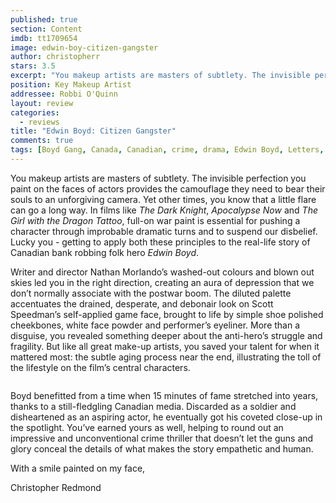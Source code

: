 ```yaml
---
published: true
section: Content
imdb: tt1709654
image: edwin-boy-citizen-gangster
author: christopherr
stars: 3.5
excerpt: "You makeup artists are masters of subtlety. The invisible perfection you paint on the faces of actors provides the camouflage they need to bear their souls to an unforgiving camera. Yet other times, you know that a little flare can go a long way. In films like <em>The Dark Knight</em>, <em>Apocalypse Now</em> and <em>The Girl with the Dragon Tattoo</em>, full-on war paint is essential for pushing a character through improbable dramatic turns and to suspend our disbelief.&nbsp; Lucky you - getting to apply both these principles to the real-life story of Canadian bank robbing folk hero <em>Edwin Boyd</em>."
position: Key Makeup Artist
addressee: Robbi O'Quinn
layout: review
categories:
  - reviews
title: "Edwin Boyd: Citizen Gangster"
comments: true
tags: [Boyd Gang, Canada, Canadian, crime, drama, Edwin Boyd, Letters, Scott Speedman, true story]
---
```

<p>You makeup artists are masters of subtlety. The invisible perfection you paint on the faces of actors provides the camouflage they need to bear their souls to an unforgiving camera. Yet other times, you know that a little flare can go a long way. In films like <em>The Dark Knight</em>, <em>Apocalypse Now</em> and <em>The Girl with the Dragon Tattoo</em>, full-on war paint is essential for pushing a character through improbable dramatic turns and to suspend our disbelief.&nbsp; Lucky you - getting to apply both these principles to the real-life story of Canadian bank robbing folk hero <em>Edwin Boyd</em>.</p>
<p>Writer and director Nathan Morlando&rsquo;s washed-out colours and blown out skies led you in the right direction, creating an aura of depression that we don&rsquo;t normally associate with the postwar boom. The diluted palette accentuates the drained, desperate, and debonair look on Scott Speedman&rsquo;s self-applied game face, brought to life by simple shoe polished cheekbones, white face powder and performer&rsquo;s eyeliner. More than a disguise, you revealed something deeper about the anti-hero&rsquo;s struggle and fragility. But like all great make-up artists, you saved your talent for when it mattered most: the subtle aging process near the end, illustrating the toll of the lifestyle on the film&rsquo;s central characters.</p>
<p><span class="full-image-block ssNonEditable"><span><img src="http://static.squarespace.com/static/5005f6bcc4aa41161b33e89e/5329cf1fe4b07c068ebf74de/5329cf20e4b07c068ebf7c10/1336797673967/edwinboyd-2.jpg" alt="" /></span></span></p>
<p>Boyd benefitted from a time when 15 minutes of fame stretched into years, thanks to a still-fledgling Canadian media. Discarded as a soldier and disheartened as an aspiring actor, he eventually got his coveted close-up in the spotlight. You&rsquo;ve earned yours as well, helping to round out an impressive and unconventional crime thriller that doesn&rsquo;t let the guns and glory conceal the details of what makes the story empathetic and human.</p>
<p>With a smile painted on my face,&nbsp;</p>
<p>Christopher Redmond</p>

